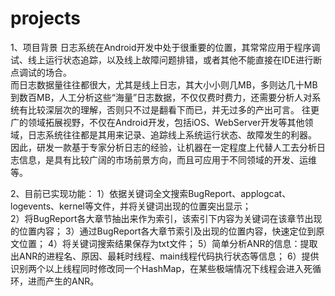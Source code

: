 # projects
1、项目背景
    日志系统在Android开发中处于很重要的位置，其常常应用于程序调试、线上运行状态追踪，以及线上故障问题排错，或者其他不能直接在IDE进行断点调试的场合。<br>
而日志数据量往往都很大，尤其是线上日志，其大小小则几MB，多则达几十MB到数百MB，人工分析这些“海量”日志数据，不仅仅费时费力，还需要分析人对系统有比较深层次的理解，否则只不过是翻看下而已，并无过多的产出可言。
往更广的领域拓展视野，不仅在Android开发，包括iOS、WebServer开发等其他领域，日志系统往往都是其用来记录、追踪线上系统运行状态、故障发生的利器。
因此，研发一款基于专家分析日志的经验，让机器在一定程度上代替人工去分析日志信息，是具有比较广阔的市场前景方向，而且可应用于不同领域的开发、运维等。

2、目前已实现功能：
1）依据关键词全文搜索BugReport、applogcat、logevents、kernel等文件，并将关键词出现的位置突出显示；<br>
2）将BugReport各大章节抽出来作为索引，该索引下内容为关键词在该章节出现的位置内容；
3）通过BugReport各大章节索引及出现的位置内容，快速定位到原文位置；
4）将关键词搜索结果保存为txt文件；
5）简单分析ANR的信息：提取出ANR的进程名、原因、最耗时线程、main线程代码执行状态等信息；
6）提供识别两个以上线程同时修改同一个HashMap，在某些极端情况下线程会进入死循环，进而产生的ANR。
